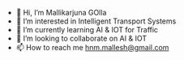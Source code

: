 - 👋 Hi, I’m Mallikarjuna GOlla
- 👀 I’m interested in Intelligent Transport Systems
- 🌱 I’m currently learning AI & IOT for Traffic
- 💞️ I’m looking to collaborate on AI & IOT
- 📫 How to reach me hnm.mallesh@gmail.com

<!---
hnmmallesh/hnmmallesh is a ✨ special ✨ repository because its `README.md` (this file) appears on your GitHub profile.
You can click the Preview link to take a look at your changes.
--->
